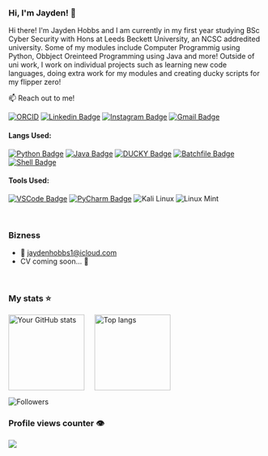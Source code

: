 ### Hi, I'm Jayden! 👋

Hi there! I'm Jayden Hobbs and I am currently in my first year studying BSc Cyber Security with Hons at Leeds Beckett University, an NCSC addredited university. Some of my modules include Computer Programmig using Python, Obbject Oreinteed Programming using Java and more! Outside of uni work, I work on individual projects such as learning new code languages, doing extra work for my modules and creating ducky scripts for my flipper zero!



:mailbox: Reach out to me!

[![ORCID](https://img.shields.io/badge/ORCID--0009--0002--9252--8832-a8a8a8?logo=orcid&logoColor=white)](https://orcid.org/0009-0002-9252-8832)
[![Linkedin Badge](https://img.shields.io/badge/-LinkedIn-0e76a8?style=flat&labelColor=0e76a8&logo=linkedin&logoColor=white)](https://www.linkedin.com/in/jaydenhobbs/) 
[![Instagram Badge](https://img.shields.io/badge/-Follow%20me%20on%20Insta!-e84393?style=flat&labelColor=e84393&logo=instagram&logoColor=white)](https://www.instagram.com/jayden_hobnob/) 
[![Gmail Badge](https://img.shields.io/badge/-Email%20Me!-c0392b?style=flat&labelColor=c0392b&logo=gmail&logoColor=white)](mailto:jaydenhobbs1@icloud.com)

#### Langs Used:
[![Python Badge](https://img.shields.io/badge/-Python-3776AB?style=for-the-badge&logo=python&logoColor=white&labelColor=3776AB&logoWidth=0&width=200&height=50)](https://www.python.org/)
[![Java Badge](https://img.shields.io/badge/-Java-F8981D?style=for-the-badge&logo=java&logoColor=white&labelColor=F8981D&logoWidth=0&width=200&height=50)](https://www.java.com/)
[![DUCKY Badge](https://img.shields.io/badge/-DUCKY-FF69B4?style=for-the-badge&logo=duckduckgo&logoColor=white&labelColor=FF69B4&logoWidth=0&width=200&height=50)](https://www.duckyscript.com/)
[![Batchfile Badge](https://img.shields.io/badge/-Batchfile-4D4D4D?style=for-the-badge&logo=windows-terminal&logoColor=white&labelColor=4D4D4D&logoWidth=0&width=200&height=50)](https://en.wikipedia.org/wiki/Batch_file)
[![Shell Badge](https://img.shields.io/badge/-Shell-89e051?style=for-the-badge&logo=gnu-bash&logoColor=white&labelColor=89e051&logoWidth=0&width=200&height=50)](https://www.gnu.org/software/bash/)

#### Tools Used:
[![VSCode Badge](https://img.shields.io/badge/-VSCode-0078d4?style=for-the-badge&logo=visualstudiocode&logoColor=white&labelColor=0078d4&logoWidth=0&width=200&height=50)](https://code.visualstudio.com/)
[![PyCharm Badge](https://img.shields.io/badge/-PyCharm-000000?style=for-the-badge&logo=pycharm&logoColor=white&labelColor=000000&logoWidth=0&width=200&height=50)](https://www.jetbrains.com/pycharm/)
![Kali Linux](https://img.shields.io/badge/-Kali%20Linux-557C93?style=for-the-badge&logo=kali&logoColor=white)
![Linux Mint](https://img.shields.io/badge/-Linux%20Mint-87CF3E?style=for-the-badge&logo=linuxmint&logoColor=white)








<br/>

### Bizness
- :email: jaydenhobbs1@icloud.com
- CV coming soon... 📃

<br/>

### My stats ⭐

<div style="display: flex; justify-content: flex-start; gap: 20px;">
<img alt="Your GitHub stats" src="https://github-readme-stats.vercel.app/api?username=jayden-hobbs&show_icons=true&theme=transparent&cache_buster=13" height="150"/>
  <img alt="Top langs" src="https://github-readme-stats.vercel.app/api/top-langs/?username=jayden-hobbs&layout=compact&langs_count=8&cache_buster=13" height="150"/>
</div>

![Followers](https://img.shields.io/github/followers/jayden-hobbs?label=Followers&style=for-the-badge&logo=github&logoColor=white&labelColor=black&color=blue&width=200&height=50)













### Profile views counter 👁️
<a href="https://u8views.com/github/jayden-hobbs"><img src="https://u8views.com/api/v1/github/profiles/180771029/views/day-week-month-total-count.svg"></a>


